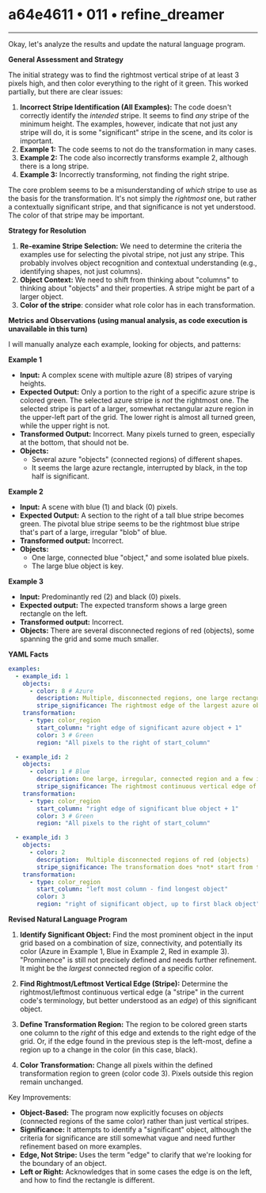 # a64e4611 • 011 • refine_dreamer

---
Okay, let's analyze the results and update the natural language program.

**General Assessment and Strategy**

The initial strategy was to find the rightmost vertical stripe of at least 3 pixels high, and then color everything to the right of it green. This worked partially, but there are clear issues:

1.  **Incorrect Stripe Identification (All Examples):** The code doesn't correctly identify the *intended* stripe. It seems to find *any* stripe of the minimum height. The examples, however, indicate that not just any stripe will do, it is some "significant" stripe in the scene, and its color is important.
2.  **Example 1:** The code seems to not do the transformation in many cases.
3.  **Example 2:** The code also incorrectly transforms example 2, although there is a long stripe.
4.  **Example 3:** Incorrectly transforming, not finding the right stripe.

The core problem seems to be a misunderstanding of *which* stripe to use as the basis for the transformation. It's not simply the *rightmost* one, but rather a contextually significant stripe, and that significance is not yet understood. The color of that stripe may be important.

**Strategy for Resolution**

1.  **Re-examine Stripe Selection:** We need to determine the criteria the examples use for selecting the pivotal stripe, not just any stripe. This probably involves object recognition and contextual understanding (e.g., identifying shapes, not just columns).
2.  **Object Context:** We need to shift from thinking about "columns" to thinking about "objects" and their properties. A stripe might be part of a larger object.
3. **Color of the stripe**: consider what role color has in each transformation.

**Metrics and Observations (using manual analysis, as code execution is unavailable in this turn)**

I will manually analyze each example, looking for objects, and patterns:

**Example 1**

*   **Input:**  A complex scene with multiple azure (8) stripes of varying heights.
*   **Expected Output:**  Only a portion to the right of a specific azure stripe is colored green. The selected azure stripe is *not* the rightmost one. The selected stripe is part of a larger, somewhat rectangular azure region in the upper-left part of the grid. The lower right is almost all turned green, while the upper right is not.
*   **Transformed Output:** Incorrect. Many pixels turned to green, especially at the bottom, that should not be.
*   **Objects:**
    *   Several azure "objects" (connected regions) of different shapes.
    *   It seems the large azure rectangle, interrupted by black, in the top half is significant.

**Example 2**

*   **Input:**  A scene with blue (1) and black (0) pixels.
*   **Expected Output:** A section to the right of a tall blue stripe becomes green. The pivotal blue stripe seems to be the rightmost blue stripe that's part of a large, irregular "blob" of blue.
*   **Transformed output:** Incorrect.
*   **Objects:**
    *   One large, connected blue "object," and some isolated blue pixels.
    *   The large blue object is key.

**Example 3**

*   **Input:** Predominantly red (2) and black (0) pixels.
*   **Expected output:** The expected transform shows a large green rectangle on the left.
*    **Transformed output:** Incorrect.
*   **Objects:** There are several disconnected regions of red (objects), some spanning the grid and some much smaller.

**YAML Facts**

```yaml
examples:
  - example_id: 1
    objects:
      - color: 8 # Azure
        description: Multiple, disconnected regions, one large rectangular region in the top-left.
        stripe_significance: The rightmost edge of the largest azure object seems to define the transformation region.
    transformation:
      - type: color_region
        start_column: "right edge of significant azure object + 1"
        color: 3 # Green
        region: "All pixels to the right of start_column"

  - example_id: 2
    objects:
      - color: 1 # Blue
        description: One large, irregular, connected region and a few isolated pixels.
        stripe_significance: The rightmost continuous vertical edge of the largest blue object.
    transformation:
      - type: color_region
        start_column: "right edge of significant blue object + 1"
        color: 3 # Green
        region: "All pixels to the right of start_column"

  - example_id: 3
    objects:
      - color: 2
        description:  Multiple disconnected regions of red (objects)
        stripe_significance: The transformation does *not* start from the right. The left-most columns are changed.
    transformation:
      - type: color_region
        start_column: "left most column - find longest object"
        color: 3
        region: "right of significant object, up to first black object"
```

**Revised Natural Language Program**

1.  **Identify Significant Object:** Find the most prominent object in the input grid based on a combination of size, connectivity, and potentially its color (Azure in Example 1, Blue in Example 2, Red in example 3). "Prominence" is still not precisely defined and needs further refinement. It might be the *largest* connected region of a specific color.

2.  **Find Rightmost/Leftmost Vertical Edge (Stripe):** Determine the rightmost/leftmost continuous vertical edge (a "stripe" in the current code's terminology, but better understood as an *edge*) of this significant object.

3.  **Define Transformation Region:**  The region to be colored green starts one column to the *right* of this edge and extends to the right edge of the grid. Or, if the edge found in the previous step is the left-most, define a region up to a change in the color (in this case, black).

4.  **Color Transformation:**  Change all pixels within the defined transformation region to green (color code 3). Pixels outside this region remain unchanged.

Key Improvements:

*   **Object-Based:** The program now explicitly focuses on *objects* (connected regions of the same color) rather than just vertical stripes.
*   **Significance:** It attempts to identify a "significant" object, although the criteria for significance are still somewhat vague and need further refinement based on more examples.
*   **Edge, Not Stripe:** Uses the term "edge" to clarify that we're looking for the boundary of an object.
*    **Left or Right:** Acknowledges that in some cases the edge is on the left, and how to find the rectangle is different.

